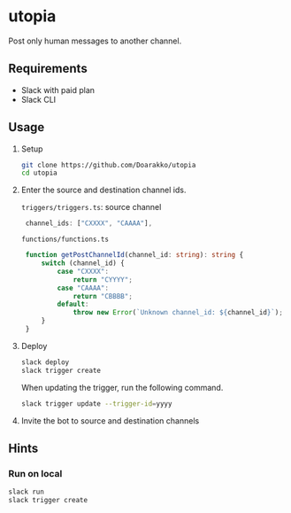 # utopia

Post only human messages to another channel.

## Requirements

- Slack with paid plan
- Slack CLI

## Usage

1. Setup

    ```bash
    git clone https://github.com/Doarakko/utopia
    cd utopia
    ```

1. Enter the source and destination channel ids.

   `triggers/triggers.ts`: source channel

   ```ts
    channel_ids: ["CXXXX", "CAAAA"],
   ```

   `functions/functions.ts`

   ```ts
    function getPostChannelId(channel_id: string): string {
        switch (channel_id) {
            case "CXXXX":
                return "CYYYY";
            case "CAAAA":
                return "CBBBB";
            default:
                throw new Error(`Unknown channel_id: ${channel_id}`);
        }
    }
   ```

1. Deploy

   ```bash
   slack deploy
   slack trigger create
   ```

   When updating the trigger, run the following command.

   ```bash
   slack trigger update --trigger-id=yyyy
   ```

1. Invite the bot to source and destination channels

## Hints

### Run on local

```bash
slack run
slack trigger create
```
